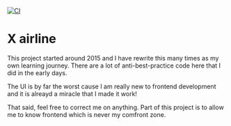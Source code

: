 

[![CI](https://github.com/xairline/xairline/actions/workflows/main.yml/badge.svg?branch=master)](https://github.com/xairline/xairline/actions/workflows/main.yml)

# X airline

This project started around 2015 and I have rewrite this many times as my own learning journey. There are a lot of anti-best-practice code here that I did in the early days. 

The UI is by far the worst cause I am really new to frontend development and it is alreayd a miracle that I made it work!

That said, feel free to correct me on anything. Part of this project is to allow me to know frontend which is never my comfront zone.
